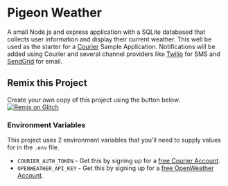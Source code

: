 Pigeon Weather
===========================

A small Node.js and express application with a SQLite databased that collects 
user information and display their current weather. This well be used as the 
starter for a [Courier](https://trycourier.com) Sample Application. Notifications 
will be added using Courier and several channel providers like [Twilio](https://www.twilio.com/) 
for SMS and [SendGrid](https://sendgrid.com/) for email.

## Remix this Project
Create your own copy of this project using the button below.
[![Remix on Glitch](https://cdn.glitch.com/2703baf2-b643-4da7-ab91-7ee2a2d00b5b%2Fremix-button.svg)](https://glitch.com/edit/#!/remix/pigeon-weather)
### Environment Variables
This project uses 2 environment variables that you'll need to supply values for in the `.env` file.
* `COURIER_AUTH_TOKEN` - Get this by signing up for a [free Courier Account](https://www.trycourier.app/register).
* `OPENWEATHER_API_KEY` - Get this by signing up for a [free OpenWeather Account](https://home.openweathermap.org/users/sign_up).